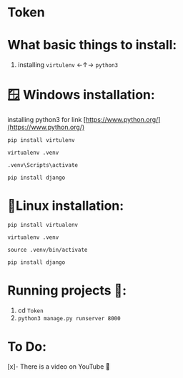 # Token

# What basic things to install:

1. installing `virtulenv` ←↑→ `python3`

# 🪟 Windows installation:

installing python3 for link [https://www.python.org/](https://www.python.org/)

```
pip install virtulenv
```

```
virtualenv .venv
```

```
.venv\Scripts\activate
```

```
pip install django
```

# 🐧Linux installation:

```
pip install virtualenv
```

```
virtualenv .venv
```

```
source .venv/bin/activate
```

```
pip install django
```

# Running projects 👟:

1. cd `Token`
2. `python3 manage.py runserver 8000`

# To Do:

[x]- There is a video on YouTube 🎥